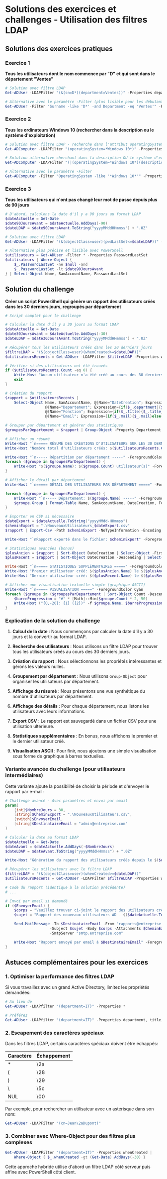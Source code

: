 # Solutions des exercices et challenges - Utilisation des filtres LDAP

## Solutions des exercices pratiques

### Exercice 1
**Tous les utilisateurs dont le nom commence par "D" et qui sont dans le département "Ventes"**

```powershell
# Solution avec filtre LDAP
Get-ADUser -LDAPFilter "(&(sn=D*)(department=Ventes))" -Properties department

# Alternative avec le paramètre -Filter (plus lisible pour les débutants)
Get-ADUser -Filter "Surname -like 'D*' -and Department -eq 'Ventes'" -Properties Department
```

### Exercice 2
**Tous les ordinateurs Windows 10 (rechercher dans la description ou le système d'exploitation)**

```powershell
# Solution avec filtre LDAP - recherche dans l'attribut operatingSystem
Get-ADComputer -LDAPFilter "(operatingSystem=*Windows 10*)" -Properties operatingSystem

# Solution alternative cherchant dans la description OU le système d'exploitation
Get-ADComputer -LDAPFilter "(|(operatingSystem=*Windows 10*)(description=*Windows 10*))" -Properties operatingSystem, description

# Alternative avec le paramètre -Filter
Get-ADComputer -Filter "OperatingSystem -like '*Windows 10*'" -Properties operatingSystem
```

### Exercice 3
**Tous les utilisateurs qui n'ont pas changé leur mot de passe depuis plus de 90 jours**

```powershell
# D'abord, calculons la date d'il y a 90 jours au format LDAP
$dateActuelle = Get-Date
$date90JoursAvant = $dateActuelle.AddDays(-90)
$dateLDAP = $date90JoursAvant.ToString("yyyyMMddHHmmss") + ".0Z"

# Solution avec filtre LDAP
Get-ADUser -LDAPFilter "(&(objectClass=user)(pwdLastSet<=$dateLDAP))" -Properties pwdLastSet

# Alternative plus précise et lisible avec PowerShell
$utilisateurs = Get-ADUser -Filter * -Properties PasswordLastSet
$utilisateurs | Where-Object {
    $_.PasswordLastSet -ne $null -and
    $_.PasswordLastSet -lt $date90JoursAvant
} | Select-Object Name, SamAccountName, PasswordLastSet
```

## Solution du challenge
**Créer un script PowerShell qui génère un rapport des utilisateurs créés dans les 30 derniers jours, regroupés par département**

```powershell
# Script complet pour le challenge

# Calculer la date d'il y a 30 jours au format LDAP
$dateActuelle = Get-Date
$date30JoursAvant = $dateActuelle.AddDays(-30)
$dateLDAP = $date30JoursAvant.ToString("yyyyMMddHHmmss") + ".0Z"

# Récupérer tous les utilisateurs créés dans les 30 derniers jours
$filtreLDAP = "(&(objectClass=user)(whenCreated>=$dateLDAP))"
$utilisateursRecents = Get-ADUser -LDAPFilter $filtreLDAP -Properties whenCreated, department, title, mail

# Vérifier si des utilisateurs ont été trouvés
if ($utilisateursRecents.Count -eq 0) {
    Write-Host "Aucun utilisateur n'a été créé au cours des 30 derniers jours." -ForegroundColor Yellow
    exit
}

# Création du rapport
$rapport = $utilisateursRecents |
    Select-Object Name, SamAccountName, @{Name="DateCreation"; Expression={$_.whenCreated}},
                  @{Name="Departement"; Expression={if($_.department){$_.department}else{"Non spécifié"}}},
                  @{Name="Fonction"; Expression={if($_.title){$_.title}else{"Non spécifiée"}}},
                  @{Name="Email"; Expression={if($_.mail){$_.mail}else{"Non spécifié"}}}

# Grouper par département et générer des statistiques
$groupesParDepartement = $rapport | Group-Object -Property Departement

# Afficher un résumé
Write-Host "`n===== RÉSUMÉ DES CRÉATIONS D'UTILISATEURS SUR LES 30 DERNIERS JOURS =====" -ForegroundColor Cyan
Write-Host "Nombre total d'utilisateurs créés: $($utilisateursRecents.Count)" -ForegroundColor Green

Write-Host "`n----- Répartition par département -----" -ForegroundColor Cyan
foreach ($groupe in $groupesParDepartement) {
    Write-Host "$($groupe.Name): $($groupe.Count) utilisateur(s)" -ForegroundColor Green
}

# Afficher le détail par département
Write-Host "`n===== DÉTAIL DES UTILISATEURS PAR DÉPARTEMENT =====" -ForegroundColor Cyan

foreach ($groupe in $groupesParDepartement) {
    Write-Host "`n----- Département: $($groupe.Name) -----" -ForegroundColor Yellow
    $groupe.Group | Format-Table Name, SamAccountName, DateCreation, Fonction, Email -AutoSize
}

# Exporter en CSV si nécessaire
$dateExport = $dateActuelle.ToString("yyyyMMdd-HHmmss")
$cheminExport = ".\NouveauxUtilisateurs_$dateExport.csv"
$rapport | Export-Csv -Path $cheminExport -NoTypeInformation -Encoding UTF8

Write-Host "`nRapport exporté dans le fichier: $cheminExport" -ForegroundColor Green

# Statistiques avancées (bonus)
$plusAncien = $rapport | Sort-Object DateCreation | Select-Object -First 1
$plusRecent = $rapport | Sort-Object DateCreation -Descending | Select-Object -First 1

Write-Host "`n===== STATISTIQUES SUPPLÉMENTAIRES =====" -ForegroundColor Cyan
Write-Host "Premier utilisateur créé: $($plusAncien.Name) le $($plusAncien.DateCreation)" -ForegroundColor Green
Write-Host "Dernier utilisateur créé: $($plusRecent.Name) le $($plusRecent.DateCreation)" -ForegroundColor Green

# Afficher une visualisation textuelle simple (graphique ASCII)
Write-Host "`n===== VISUALISATION =====" -ForegroundColor Cyan
foreach ($groupe in ($groupesParDepartement | Sort-Object Count -Descending)) {
    $barreProgression = "#" * [Math]::Min($groupe.Count * 2, 50)
    Write-Host ("{0,-20}: {1} ({2})" -f $groupe.Name, $barreProgression, $groupe.Count) -ForegroundColor Green
}
```

### Explication de la solution du challenge

1. **Calcul de la date** : Nous commençons par calculer la date d'il y a 30 jours et la convertir au format LDAP.

2. **Recherche des utilisateurs** : Nous utilisons un filtre LDAP pour trouver tous les utilisateurs créés au cours des 30 derniers jours.

3. **Création du rapport** : Nous sélectionnons les propriétés intéressantes et gérons les valeurs nulles.

4. **Groupement par département** : Nous utilisons `Group-Object` pour organiser les utilisateurs par département.

5. **Affichage du résumé** : Nous présentons une vue synthétique du nombre d'utilisateurs par département.

6. **Affichage des détails** : Pour chaque département, nous listons les utilisateurs avec leurs informations.

7. **Export CSV** : Le rapport est sauvegardé dans un fichier CSV pour une utilisation ultérieure.

8. **Statistiques supplémentaires** : En bonus, nous affichons le premier et le dernier utilisateur créé.

9. **Visualisation ASCII** : Pour finir, nous ajoutons une simple visualisation sous forme de graphique à barres textuelles.

### Variante avancée du challenge (pour utilisateurs intermédiaires)

Cette variante ajoute la possibilité de choisir la période et d'envoyer le rapport par e-mail:

```powershell
# Challenge avancé - Avec paramètres et envoi par email
param(
    [int]$NombreJours = 30,
    [string]$CheminExport = ".\NouveauxUtilisateurs.csv",
    [switch]$EnvoyerEmail,
    [string]$DestinataireEmail = "admin@entreprise.com"
)

# Calculer la date au format LDAP
$dateActuelle = Get-Date
$dateAvant = $dateActuelle.AddDays(-$NombreJours)
$dateLDAP = $dateAvant.ToString("yyyyMMddHHmmss") + ".0Z"

Write-Host "Génération du rapport des utilisateurs créés depuis le $($dateAvant.ToString("dd/MM/yyyy"))" -ForegroundColor Cyan

# Récupérer les utilisateurs avec le filtre LDAP
$filtreLDAP = "(&(objectClass=user)(whenCreated>=$dateLDAP))"
$utilisateursRecents = Get-ADUser -LDAPFilter $filtreLDAP -Properties whenCreated, department, title, mail

# Code du rapport (identique à la solution précédente)
# ...

# Envoi par email si demandé
if ($EnvoyerEmail) {
    $corps = "Veuillez trouver ci-joint le rapport des utilisateurs créés au cours des $NombreJours derniers jours."
    $sujet = "Rapport des nouveaux utilisateurs AD - $($dateActuelle.ToString("dd/MM/yyyy"))"

    Send-MailMessage -To $DestinataireEmail -From "rapports@entreprise.com" `
                    -Subject $sujet -Body $corps -Attachments $CheminExport `
                    -SmtpServer "smtp.entreprise.com"

    Write-Host "Rapport envoyé par email à $DestinataireEmail" -ForegroundColor Green
}
```

## Astuces complémentaires pour les exercices

### 1. Optimiser la performance des filtres LDAP

Si vous travaillez avec un grand Active Directory, limitez les propriétés demandées:

```powershell
# Au lieu de
Get-ADUser -LDAPfilter "(department=IT)" -Properties *

# Préférez
Get-ADUser -LDAPfilter "(department=IT)" -Properties department, title, mail
```

### 2. Escapement des caractères spéciaux

Dans les filtres LDAP, certains caractères spéciaux doivent être échappés:

| Caractère | Échappement |
|-----------|-------------|
| * | \2a |
| ( | \28 |
| ) | \29 |
| \ | \5c |
| NUL | \00 |

Par exemple, pour rechercher un utilisateur avec un astérisque dans son nom:
```powershell
Get-ADUser -LDAPFilter "(cn=Jean\2aDupont)"
```

### 3. Combiner avec Where-Object pour des filtres plus complexes

```powershell
Get-ADUser -LDAPFilter "(department=IT)" -Properties whenCreated |
    Where-Object { $_.whenCreated -gt (Get-Date).AddDays(-30) }
```

Cette approche hybride utilise d'abord un filtre LDAP côté serveur puis affine avec PowerShell côté client.
